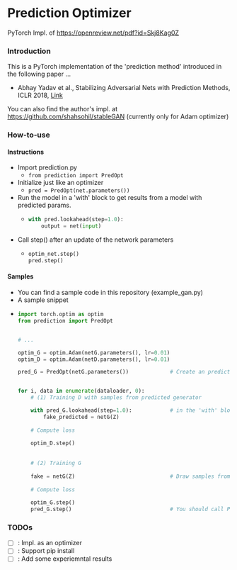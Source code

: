 # Prediction Optimizer
PyTorch Impl. of https://openreview.net/pdf?id=Skj8Kag0Z

### Introduction
This is a PyTorch implementation of the 'prediction method' introduced in the following paper ...

- Abhay Yadav et al., Stabilizing Adversarial Nets with Prediction Methods, ICLR 2018, [Link](https://openreview.net/forum?id=Skj8Kag0Z&noteId=rkLymJTSf)

You can also find the author's impl. at https://github.com/shahsohil/stableGAN (currently only for Adam optimizer)


### How-to-use

#### Instructions
  - Import prediction.py
    - `from prediction import PredOpt`
  - Initialize just like an optimizer
    - `pred = PredOpt(net.parameters())`
  - Run the model in a 'with' block to get results from a model with predicted params.
    - ```python
      with pred.lookahead(step=1.0):
          output = net(input)
      ``` 
  - Call step() after an update of the network parameters
    - ```python
      optim_net.step()
      pred.step()
      ```

#### Samples
  - You can find a sample code in this repository (example_gan.py)
  - A sample snippet
  - ```python
    import torch.optim as optim
    from prediction import PredOpt
    
    
    # ...
    
    optim_G = optim.Adam(netG.parameters(), lr=0.01)
    optim_D = optim.Adam(netD.parameters(), lr=0.01)
    
    pred_G = PredOpt(netG.parameters())             # Create an prediction optimizer with target parameters
    
    
    for i, data in enumerate(dataloader, 0):
        # (1) Training D with samples from predicted generator
    
        with pred_G.lookahead(step=1.0):            # in the 'with' block, the model works as a 'predicted' model
            fake_predicted = netG(Z)                           
        
        # Compute loss 
        
        optim_D.step()
        
        
        # (2) Training G
        
        fake = netG(Z)                              # Draw samples from the real model. (not predicted one)
            
        # Compute loss
        
        optim_G.step()
        pred_G.step()                               # You should call PredOpt.step() after each update
    ``` 
    
    
 ### TODOs
 
 - [ ] : Impl. as an optimizer
 - [ ] : Support pip install
 - [ ] : Add some experiemntal results 